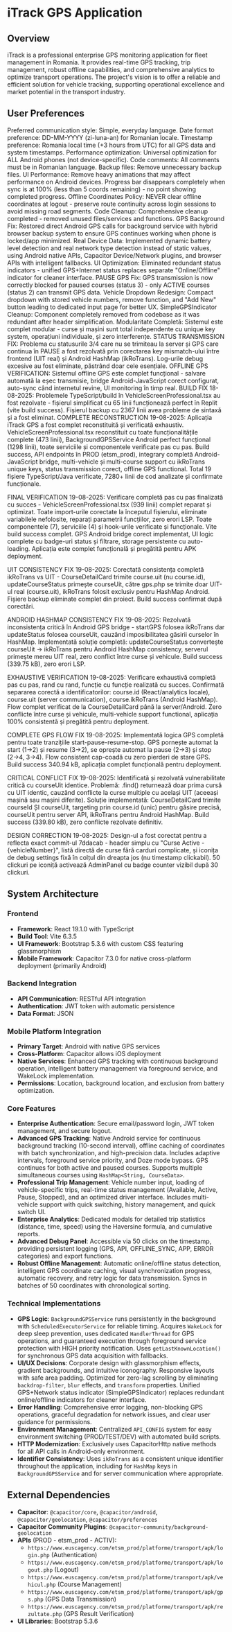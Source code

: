 # iTrack GPS Application

## Overview
iTrack is a professional enterprise GPS monitoring application for fleet management in Romania. It provides real-time GPS tracking, trip management, robust offline capabilities, and comprehensive analytics to optimize transport operations. The project's vision is to offer a reliable and efficient solution for vehicle tracking, supporting operational excellence and market potential in the transport industry.

## User Preferences
Preferred communication style: Simple, everyday language.
Date format preference: DD-MM-YYYY (zi-luna-an) for Romanian locale.
Timestamp preference: Romania local time (+3 hours from UTC) for all GPS data and system timestamps.
Performance optimization: Universal optimization for ALL Android phones (not device-specific).
Code comments: All comments must be in Romanian language.
Backup files: Remove unnecessary backup files.
UI Performance: Remove heavy animations that may affect performance on Android devices. Progress bar disappears completely when sync is at 100% (less than 5 coords remaining) - no point showing completed progress.
Offline Coordinates Policy: NEVER clear offline coordinates at logout - preserve route continuity across login sessions to avoid missing road segments.
Code Cleanup: Comprehensive cleanup completed - removed unused files/services and functions.
GPS Background Fix: Restored direct Android GPS calls for background service with hybrid browser backup system to ensure GPS continues working when phone is locked/app minimized.
Real Device Data: Implemented dynamic battery level detection and real network type detection instead of static values, using Android native APIs, Capacitor Device/Network plugins, and browser APIs with intelligent fallbacks.
UI Optimization: Eliminated redundant status indicators - unified GPS+Internet status replaces separate "Online/Offline" indicator for cleaner interface.
PAUSE GPS Fix: GPS transmission is now correctly blocked for paused courses (status 3) - only ACTIVE courses (status 2) can transmit GPS data.
Vehicle Dropdown Redesign: Compact dropdown with stored vehicle numbers, remove function, and "Add New" button leading to dedicated input page for better UX.
SimpleGPSIndicator Cleanup: Component completely removed from codebase as it was redundant after header simplification.
Modularitate Completă: Sistemul este complet modular - curse și mașini sunt total independente cu unique key system, operațiuni individuale, și zero interferențe.
STATUS TRANSMISSION FIX: Problema cu statusurile 3/4 care nu se trimiteau la server și GPS care continua în PAUSE a fost rezolvată prin corectarea key mismatch-ului între frontend (UIT real) și Android HashMap (ikRoTrans). Log-urile debug excesive au fost eliminate, păstrând doar cele esențiale.
OFFLINE GPS VERIFICATION: Sistemul offline GPS este complet funcțional - salvare automată la eșec transmisie, bridge Android-JavaScript corect configurat, auto-sync când internetul revine, UI monitoring în timp real.
BUILD FIX 18-08-2025: Problemele TypeScript/build în VehicleScreenProfessional.tsx au fost rezolvate - fișierul simplificat cu 65 linii funcționează perfect în Replit (vite build success). Fișierul backup cu 2367 linii avea probleme de sintaxă și a fost eliminat.
COMPLETE RECONSTRUCTION 19-08-2025: Aplicația iTrack GPS a fost complet reconstituită și verificată exhaustiv. VehicleScreenProfessional.tsx reconstituit cu toate funcționalitățile complete (473 linii), BackgroundGPSService Android perfect funcțional (1298 linii), toate serviciile și componentele verificate pas cu pas. Build success, API endpoints în PROD (etsm_prod), integrary completă Android-JavaScript bridge, multi-vehicle și multi-course support cu ikRoTrans unique keys, status transmission corect, offline GPS functional. Total 19 fișiere TypeScript/Java verificate, 7280+ linii de cod analizate și confirmate funcționale.

FINAL VERIFICATION 19-08-2025: Verificare completă pas cu pas finalizată cu succes - VehicleScreenProfessional.tsx (939 linii) complet reparat și optimizat. Toate import-urile corectate la începutul fișierului, eliminate variabilele nefolosite, reparați parametrii funcțiilor, zero erori LSP. Toate componentele (7), serviciile (4) și hook-urile verificate și funcționale. Vite build success complet. GPS Android bridge corect implementat, UI logic complete cu badge-uri status și filtrare, storage persistente cu auto-loading. Aplicația este complet funcțională și pregătită pentru APK deployment.

UIT CONSISTENCY FIX 19-08-2025: Corectată consistența completă ikRoTrans vs UIT - CourseDetailCard trimite course.uit (nu course.id), updateCourseStatus primește courseUit, către gps.php se trimite doar UIT-ul real (course.uit), ikRoTrans folosit exclusiv pentru HashMap Android. Fișiere backup eliminate complet din proiect. Build success confirmat după corectări.

ANDROID HASHMAP CONSISTENCY FIX 19-08-2025: Rezolvată inconsistența critică în Android GPS bridge - startGPS folosea ikRoTrans dar updateStatus folosea courseUit, cauzând imposibilitatea găsirii curselor în HashMap. Implementată soluție completă: updateCourseStatus convertește courseUit -> ikRoTrans pentru Android HashMap consistency, serverul primește mereu UIT real, zero conflict între curse și vehicule. Build success (339.75 kB), zero erori LSP.

EXHAUSTIVE VERIFICATION 19-08-2025: Verificare exhaustivă completă pas cu pas, rand cu rand, funcție cu funcție realizată cu succes. Confirmată separarea corectă a identificatorilor: course.id (React/analytics locale), course.uit (server communication), course.ikRoTrans (Android HashMap). Flow complet verificat de la CourseDetailCard până la server/Android. Zero conflicte între curse și vehicule, multi-vehicle support functional, aplicația 100% consistentă și pregătită pentru deployment.

COMPLETE GPS FLOW FIX 19-08-2025: Implementată logica GPS completă pentru toate tranzițiile start-pause-resume-stop. GPS pornește automat la start (1→2) și resume (3→2), se oprește automat la pause (2→3) și stop (2→4, 3→4). Flow consistent cap-coadă cu zero pierderi de stare GPS. Build success 340.94 kB, aplicația complet funcțională pentru deployment.

CRITICAL CONFLICT FIX 19-08-2025: Identificată și rezolvată vulnerabilitate critică cu courseUit identice. Problemă: .find() returnează doar prima cursă cu UIT identic, cauzând conflicte la curse multiple cu același UIT (aceeași mașină sau mașini diferite). Soluție implementată: CourseDetailCard trimite courseId ȘI courseUit, targeting prin course.id (unic) pentru găsire precisă, courseUit pentru server API, ikRoTrans pentru Android HashMap. Build success (339.80 kB), zero conflicte rezolvate definitiv.

DESIGN CORRECTION 19-08-2025: Design-ul a fost corectat pentru a reflecta exact commit-ul 7ddacab - header simplu cu "Curse Active - {vehicleNumber}", listă directă de curse fără carduri complicate, și iconița de debug settings fixă în colțul din dreapta jos (nu timestamp clickabil). 50 clickuri pe iconiță activează AdminPanel cu badge counter vizibil după 30 clickuri.

## System Architecture

### Frontend
- **Framework**: React 19.1.0 with TypeScript
- **Build Tool**: Vite 6.3.5
- **UI Framework**: Bootstrap 5.3.6 with custom CSS featuring glassmorphism
- **Mobile Framework**: Capacitor 7.3.0 for native cross-platform deployment (primarily Android)

### Backend Integration
- **API Communication**: RESTful API integration
- **Authentication**: JWT token with automatic persistence
- **Data Format**: JSON

### Mobile Platform Integration
- **Primary Target**: Android with native GPS services
- **Cross-Platform**: Capacitor allows iOS deployment
- **Native Services**: Enhanced GPS tracking with continuous background operation, intelligent battery management via foreground service, and WakeLock implementation.
- **Permissions**: Location, background location, and exclusion from battery optimization.

### Core Features
- **Enterprise Authentication**: Secure email/password login, JWT token management, and secure logout.
- **Advanced GPS Tracking**: Native Android service for continuous background tracking (10-second interval), offline caching of coordinates with batch synchronization, and high-precision data. Includes adaptive intervals, foreground service priority, and Doze mode bypass. GPS continues for both active and paused courses. Supports multiple simultaneous courses using `HashMap<String, CourseData>`.
- **Professional Trip Management**: Vehicle number input, loading of vehicle-specific trips, real-time status management (Available, Active, Pause, Stopped), and an optimized driver interface. Includes multi-vehicle support with quick switching, history management, and quick switch UI.
- **Enterprise Analytics**: Dedicated modals for detailed trip statistics (distance, time, speed) using the Haversine formula, and cumulative reports.
- **Advanced Debug Panel**: Accessible via 50 clicks on the timestamp, providing persistent logging (GPS, API, OFFLINE_SYNC, APP, ERROR categories) and export functions.
- **Robust Offline Management**: Automatic online/offline status detection, intelligent GPS coordinate caching, visual synchronization progress, automatic recovery, and retry logic for data transmission. Syncs in batches of 50 coordinates with chronological sorting.

### Technical Implementations
- **GPS Logic**: `BackgroundGPSService` runs persistently in the background with `ScheduledExecutorService` for reliable timing. Acquires `WakeLock` for deep sleep prevention, uses dedicated `HandlerThread` for GPS operations, and guaranteed execution through foreground service protection with HIGH priority notification. Uses `getLastKnownLocation()` for synchronous GPS data acquisition with fallbacks.
- **UI/UX Decisions**: Corporate design with glassmorphism effects, gradient backgrounds, and intuitive iconography. Responsive layouts with safe area padding. Optimized for zero-lag scrolling by eliminating `backdrop-filter`, `blur` effects, and `transform` properties. Unified GPS+Network status indicator (SimpleGPSIndicator) replaces redundant online/offline indicators for cleaner interface.
- **Error Handling**: Comprehensive error logging, non-blocking GPS operations, graceful degradation for network issues, and clear user guidance for permissions.
- **Environment Management**: Centralized `API_CONFIG` system for easy environment switching (PROD/TEST/DEV) with automated build scripts.
- **HTTP Modernization**: Exclusively uses CapacitorHttp native methods for all API calls in Android-only environment.
- **Identifier Consistency**: Uses `ikRoTrans` as a consistent unique identifier throughout the application, including for `HashMap` keys in `BackgroundGPSService` and for server communication where appropriate.

## External Dependencies
- **Capacitor**: `@capacitor/core`, `@capacitor/android`, `@capacitor/geolocation`, `@capacitor/preferences`
- **Capacitor Community Plugins**: `@capacitor-community/background-geolocation`
- **APIs** (PROD - etsm_prod - ACTIV):
    - `https://www.euscagency.com/etsm_prod/platforme/transport/apk/login.php` (Authentication)
    - `https://www.euscagency.com/etsm_prod/platforme/transport/apk/logout.php` (Logout)
    - `https://www.euscagency.com/etsm_prod/platforme/transport/apk/vehicul.php` (Course Management)
    - `https://www.euscagency.com/etsm_prod/platforme/transport/apk/gps.php` (GPS Data Transmission)
    - `https://www.euscagency.com/etsm_prod/platforme/transport/apk/rezultate.php` (GPS Result Verification)
- **UI Libraries**: Bootstrap 5.3.6
```